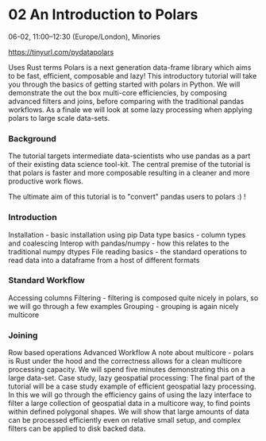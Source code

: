 # 02 An Introduction to Polars

06-02, 11:00–12:30 (Europe/London), Minories

https://tinyurl.com/pydatapolars

Uses Rust terms
Polars is a next generation data-frame library which aims to be fast, efficient, composable and lazy! This introductory tutorial will take you through the basics of getting started with polars in Python. We will demonstrate the out the box multi-core efficiencies, by composing advanced filters and joins, before comparing with the traditional pandas workflows. As a finale we will look at some lazy processing when applying polars to large scale data-sets.

### Background
The tutorial targets intermediate data-scientists who use pandas as a part of their existing data science tool-kit.
The central premise of the tutorial is that polars is faster and more composable resulting in a cleaner and more productive work flows.

The ultimate aim of this tutorial is to "convert" pandas users to polars :) !

### Introduction
Installation - basic installation using pip
Data type basics - column types and coalescing
Interop with pandas/numpy - how this relates to the traditional numpy dtypes
File reading basics - the standard operations to read data into a dataframe from a host of different formats

### Standard Workflow

Accessing columns
Filtering - filtering is composed quite nicely in polars, so we will go through a few examples
Grouping - grouping is again nicely multicore

### Joining

Row based operations
Advanced Workflow
A note about multicore - polars is Rust under the hood and the correctness allows for a clean multicore processing capacity. We will spend five minutes demonstrating this on a large data-set.
Case study, lazy geospatial processing: The final part of the tutorial will be a case study example of efficient geospatial lazy processing. In this we will go through the efficiency gains of using the lazy interface to filter a large collection of geospatial data in a multicore way, to find points within defined polygonal shapes. We will show that large amounts of data can be processed efficiently even on relative small setup, and complex filters can be applied to disk backed data.


